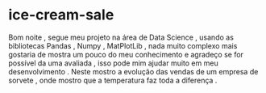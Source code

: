 # ice-cream-sale

Bom noite , segue meu projeto na área de Data Science , usando as bibliotecas Pandas , Numpy , MatPlotLib , nada muito complexo mais gostaria de mostra um pouco do meu conhecimento e agradeço se for possível da uma avaliada , isso pode mim ajudar muito em meu desenvolvimento . Neste mostro a evolução das vendas de um empresa de sorvete , onde mostro que a temperatura faz toda a diferença .  

